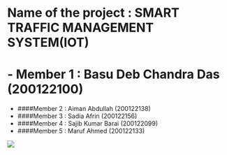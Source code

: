 # Name of the project : SMART TRAFFIC MANAGEMENT SYSTEM(IOT)
# - Member 1 : Basu Deb Chandra Das (200122100)
- ####Member 2 : Aiman Abdullah (200122138)
- ####Member 3 : Sadia Afrin (200122156)
- ####Member 4 : Sajib Kumar Barai (200122099)
- ####Member 5 : Maruf Ahmed (200122133) 




![](https://www.seekpng.com/png/full/257-2577620_3d-transparent-thank-you-thank-you-png.png)
